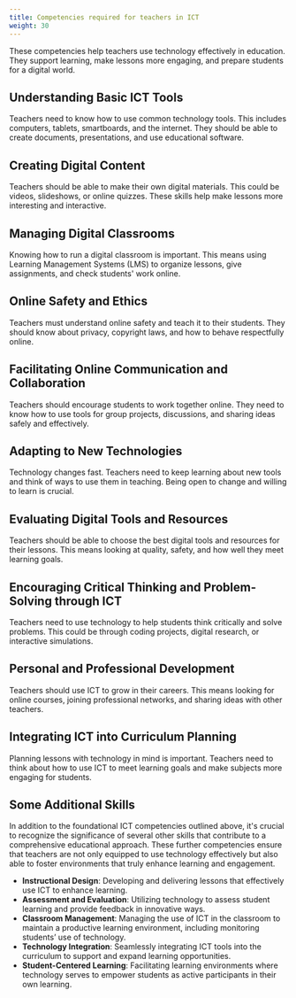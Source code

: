 ```yaml
---
title: Competencies required for teachers in ICT
weight: 30
---
```


These competencies help teachers use technology effectively in education. They support learning, make lessons more engaging, and prepare students for a digital world.

## Understanding Basic ICT Tools

Teachers need to know how to use common technology tools. This includes computers, tablets, smartboards, and the internet. They should be able to create documents, presentations, and use educational software.

## Creating Digital Content

Teachers should be able to make their own digital materials. This could be videos, slideshows, or online quizzes. These skills help make lessons more interesting and interactive.

## Managing Digital Classrooms

Knowing how to run a digital classroom is important. This means using Learning Management Systems (LMS) to organize lessons, give assignments, and check students' work online.

## Online Safety and Ethics

Teachers must understand online safety and teach it to their students. They should know about privacy, copyright laws, and how to behave respectfully online.

## Facilitating Online Communication and Collaboration

Teachers should encourage students to work together online. They need to know how to use tools for group projects, discussions, and sharing ideas safely and effectively.

## Adapting to New Technologies

Technology changes fast. Teachers need to keep learning about new tools and think of ways to use them in teaching. Being open to change and willing to learn is crucial.

## Evaluating Digital Tools and Resources

Teachers should be able to choose the best digital tools and resources for their lessons. This means looking at quality, safety, and how well they meet learning goals.

## Encouraging Critical Thinking and Problem-Solving through ICT

Teachers need to use technology to help students think critically and solve problems. This could be through coding projects, digital research, or interactive simulations.

## Personal and Professional Development

Teachers should use ICT to grow in their careers. This means looking for online courses, joining professional networks, and sharing ideas with other teachers.

## Integrating ICT into Curriculum Planning

Planning lessons with technology in mind is important. Teachers need to think about how to use ICT to meet learning goals and make subjects more engaging for students.

## Some Additional Skills

In addition to the foundational ICT competencies outlined above, it's crucial to recognize the significance of several other skills that contribute to a comprehensive educational approach. These further competencies ensure that teachers are not only equipped to use technology effectively but also able to foster environments that truly enhance learning and engagement.

- **Instructional Design**: Developing and delivering lessons that effectively use ICT to enhance learning.
- **Assessment and Evaluation**: Utilizing technology to assess student learning and provide feedback in innovative ways.
- **Classroom Management**: Managing the use of ICT in the classroom to maintain a productive learning environment, including monitoring students’ use of technology.
- **Technology Integration**: Seamlessly integrating ICT tools into the curriculum to support and expand learning opportunities.
- **Student-Centered Learning**: Facilitating learning environments where technology serves to empower students as active participants in their own learning.
